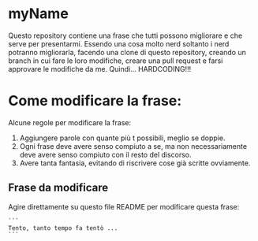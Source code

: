 # myName
Questo repository contiene una frase che tutti possono migliorare e che serve per presentarmi. Essendo una cosa molto nerd soltanto i nerd potranno migliorarla, facendo una clone di questo repository, creando un branch in cui fare le loro modifiche, creare una pull request e farsi approvare le modifiche da me. Quindi... HARDCODING!!!

# Come modificare la frase:
Alcune regole per modificare la frase:
1. Aggiungere parole con quante più t possibili, meglio se doppie.
2. Ogni frase deve avere senso compiuto a se, ma non necessariamente deve avere senso compiuto con il resto del discorso.
3. Avere tanta fantasia, evitando di riscrivere cose già scritte ovviamente.

## Frase da modificare
Agire direttamente su questo file README per modificare questa frase:
    
    ```
    Tento, tanto tempo fa tentò ...
    ```
